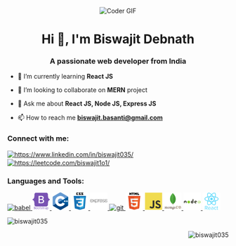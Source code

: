 <p align="center">
<img alt="Coder GIF" width=350 src="https://cdn.dribbble.com/users/730703/screenshots/6581243/avento.gif" />
</p>

<h1 align="center">Hi 👋, I'm Biswajit Debnath</h1>
<h3 align="center">A passionate web developer from India</h3>

<!-- <p align="left"> <img src="https://komarev.com/ghpvc/?username=biswajit035&label=Profile%20views&color=0e75b6&style=flat" alt="biswajit035" /> </p> -->

<!-- <p align="left"> <a href="https://github.com/ryo-ma/github-profile-trophy"><img src="https://github-profile-trophy.vercel.app/?username=biswajit035" alt="biswajit035" /></a> </p> -->

- 🌱 I’m currently learning **React JS**

- 👯 I’m looking to collaborate on **MERN** project

<!-- - 👨‍💻 All of my projects are available at [PORTFOLIOLINK](PORTFOLIOLINK) -->

- 💬 Ask me about **React JS, Node JS, Express JS**

- 📫 How to reach me **biswajit.basanti@gmail.com**

<!-- - 📄 Know about my experiences [RESUME LINK](RESUME LINK) -->

<h3 align="left">Connect with me:</h3>
<p align="left">
<a href="https://linkedin.com/in/https://www.linkedin.com/in/biswajit035/" target="blank"><img align="center" src="https://raw.githubusercontent.com/rahuldkjain/github-profile-readme-generator/master/src/images/icons/Social/linked-in-alt.svg" alt="https://www.linkedin.com/in/biswajit035/" height="30" width="40" /></a>
<a href="https://www.leetcode.com/https://leetcode.com/biswajit1o1/" target="blank"><img align="center" src="https://raw.githubusercontent.com/rahuldkjain/github-profile-readme-generator/master/src/images/icons/Social/leet-code.svg" alt="https://leetcode.com/biswajit1o1/" height="30" width="40" /></a>
</p>

<h3 align="left">Languages and Tools:</h3>
<p align="left"> <a href="https://babeljs.io/" target="_blank" rel="noreferrer"> <img src="https://www.vectorlogo.zone/logos/babeljs/babeljs-icon.svg" alt="babel" width="40" height="40"/> </a> <a href="https://getbootstrap.com" target="_blank" rel="noreferrer"> <img src="https://raw.githubusercontent.com/devicons/devicon/master/icons/bootstrap/bootstrap-plain-wordmark.svg" alt="bootstrap" width="40" height="40"/> </a> <a href="https://www.w3schools.com/cpp/" target="_blank" rel="noreferrer"> <img src="https://raw.githubusercontent.com/devicons/devicon/master/icons/cplusplus/cplusplus-original.svg" alt="cplusplus" width="40" height="40"/> </a> <a href="https://www.w3schools.com/css/" target="_blank" rel="noreferrer"> <img src="https://raw.githubusercontent.com/devicons/devicon/master/icons/css3/css3-original-wordmark.svg" alt="css3" width="40" height="40"/> </a> <a href="https://expressjs.com" target="_blank" rel="noreferrer"> <img src="https://raw.githubusercontent.com/devicons/devicon/master/icons/express/express-original-wordmark.svg" alt="express" width="40" height="40"/> </a> <a href="https://git-scm.com/" target="_blank" rel="noreferrer"> <img src="https://www.vectorlogo.zone/logos/git-scm/git-scm-icon.svg" alt="git" width="40" height="40"/> </a> <a href="https://www.w3.org/html/" target="_blank" rel="noreferrer"> <img src="https://raw.githubusercontent.com/devicons/devicon/master/icons/html5/html5-original-wordmark.svg" alt="html5" width="40" height="40"/> </a> <a href="https://developer.mozilla.org/en-US/docs/Web/JavaScript" target="_blank" rel="noreferrer"> <img src="https://raw.githubusercontent.com/devicons/devicon/master/icons/javascript/javascript-original.svg" alt="javascript" width="40" height="40"/> </a> <a href="https://www.mongodb.com/" target="_blank" rel="noreferrer"> <img src="https://raw.githubusercontent.com/devicons/devicon/master/icons/mongodb/mongodb-original-wordmark.svg" alt="mongodb" width="40" height="40"/> </a> <a href="https://nodejs.org" target="_blank" rel="noreferrer"> <img src="https://raw.githubusercontent.com/devicons/devicon/master/icons/nodejs/nodejs-original-wordmark.svg" alt="nodejs" width="40" height="40"/> </a> <a href="https://reactjs.org/" target="_blank" rel="noreferrer"> <img src="https://raw.githubusercontent.com/devicons/devicon/master/icons/react/react-original-wordmark.svg" alt="react" width="40" height="40"/> </a> </p>


<p>&nbsp;<img align="left" src="https://github-readme-stats.vercel.app/api?username=biswajit035&show_icons=true&locale=en" alt="biswajit035" /></p>
<p><img align="right" src="https://github-readme-stats.vercel.app/api/top-langs?username=biswajit035&show_icons=true&locale=en&layout=compact" alt="biswajit035" /></p>

<!-- <p><img align="center" src="https://github-readme-streak-stats.herokuapp.com/?user=biswajit035&" alt="biswajit035" /></p> -->
